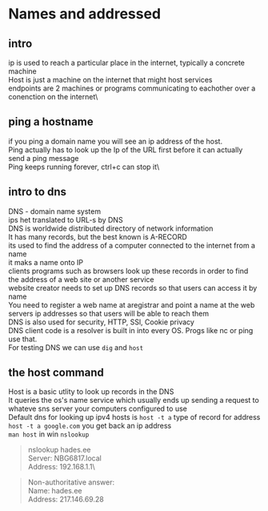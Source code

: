 # Names and addressed

## intro
ip is used to reach a particular place in the internet, typically a concrete machine\
Host is just a machine on the internet that might host services\
endpoints are 2 machines or programs communicating to eachother over a conenction on the internet\

## ping a hostname
if you ping a domain name you will see an ip address of the host.\
Ping actually has to look up the Ip of the URL first before it can actually send a ping message\
Ping keeps running forever, ctrl+c can stop it\

## intro to dns
DNS - domain name system\
ips het translated to URL-s by DNS\
DNS is worldwide distributed directory of network information\
It has many records, but the best known is A-RECORD\
its used to find  the address of a computer connected to the internet from a name\
it maks a name onto IP\
clients programs such as browsers look up these records in order to find the address of a web site or another service\
website creator needs to set up DNS records so that users can access it by name\
You need to register a web name at aregistrar and point a name at the web servers ip addresses so that users will be able to reach them\
DNS is also used for security, HTTP, SSl, Cookie privacy\
DNS client code is a resolver is built in into every OS. Progs like nc or ping use that. \
For testing DNS we can use `dig` and `host`

## the host command
Host is a basic utlity to look up records in the DNS\
It queries the os's name service which usually ends up sending a request to whateve sns server your computers configured to use\
Default dns for looking up ipv4 hosts is `host -t a` type of record for address\
`host -t a google.com` you get back an ip address\
`man host`
in win `nslookup`
> nslookup hades.ee\
> Server:  NBG6817.local\
> Address:  192.168.1.1\

> Non-authoritative answer:\
> Name:    hades.ee\
> Address:  217.146.69.28

